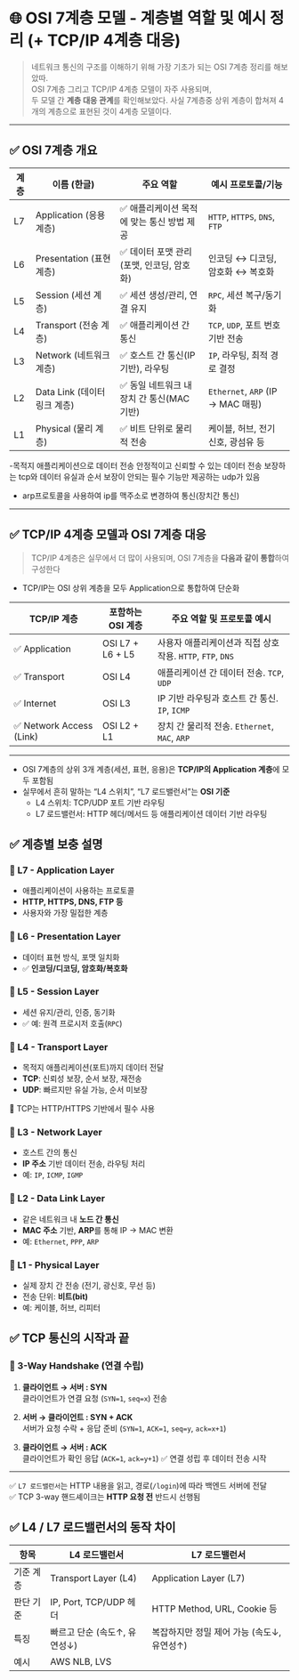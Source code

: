 # 🌐 OSI 7계층 모델 - 계층별 역할 및 예시 정리 (+ TCP/IP 4계층 대응)

> 네트워크 통신의 구조를 이해하기 위해 가장 기초가 되는 OSI 7계층 정리를 해보았따.  
> OSI 7계층 그리고 TCP/IP 4계층 모델이 자주 사용되며,  
> 두 모델 간 **계층 대응 관계**를 확인해보았다. 사실 7계층중 상위 계층이 합쳐져 4개의 계층으로 표현된 것이 4계층 모델이다. 

---

## ✅ OSI 7계층 개요

| 계층 | 이름 (한글)      | 주요 역할                         | 예시 프로토콜/기능                     |
|------|------------------|------------------------------------|----------------------------------------|
| L7   | Application (응용 계층) | ✅ 애플리케이션 목적에 맞는 통신 방법 제공     | `HTTP`, `HTTPS`, `DNS`, `FTP`          |
| L6   | Presentation (표현 계층) | ✅ 데이터 포맷 관리 (포맷, 인코딩, 암호화) | 인코딩 ↔ 디코딩, 암호화 ↔ 복호화       |
| L5   | Session (세션 계층)      | ✅ 세션 생성/관리, 연결 유지                  | `RPC`, 세션 복구/동기화                |
| L4   | Transport (전송 계층)    | ✅ 애플리케이션 간 통신      | `TCP`, `UDP`, 포트 번호 기반 전송       |
| L3   | Network (네트워크 계층)  | ✅ 호스트 간 통신(IP 기반), 라우팅            | `IP`, 라우팅, 최적 경로 결정            |
| L2   | Data Link (데이터 링크 계층) | ✅ 동일 네트워크 내 장치 간 통신(MAC 기반) | `Ethernet`, `ARP` (IP → MAC 매핑)      |
| L1   | Physical (물리 계층)     | ✅ 비트 단위로 물리적 전송                     | 케이블, 허브, 전기 신호, 광섬유 등      |

-목적지 애플리케이션으로 데이터 전송
안정적이고 신뢰할 수 있는 데이터 전송 보장하는 tcp와 데이터 유실과 순서 보장이 안되는 필수 기능만 제공하는 udp가 있음
- arp프로토콜을 사용하여 ip를 맥주소로 변경하여 통신(장치간 통신)
---

## ✅ TCP/IP 4계층 모델과 OSI 7계층 대응

> TCP/IP 4계층은 실무에서 더 많이 사용되며, OSI 7계층을 **다음과 같이 통합**하여 구성한다
- TCP/IP는 OSI 상위 계층을 모두 Application으로 통합하여 단순화

| TCP/IP 계층 | 포함하는 OSI 계층 | 주요 역할 및 프로토콜 예시                        |
|-------------|--------------------|---------------------------------------------------|
| ✅ Application | OSI L7 + L6 + L5 | 사용자 애플리케이션과 직접 상호작용. `HTTP`, `FTP`, `DNS` |
| ✅ Transport   | OSI L4            | 애플리케이션 간 데이터 전송. `TCP`, `UDP`        |
| ✅ Internet    | OSI L3            | IP 기반 라우팅과 호스트 간 통신. `IP`, `ICMP`    |
| ✅ Network Access (Link) | OSI L2 + L1 | 장치 간 물리적 전송. `Ethernet`, `MAC`, `ARP`    |

--- 
- OSI 7계층의 상위 3개 계층(세션, 표현, 응용)은 **TCP/IP의 Application 계층**에 모두 포함됨
- 실무에서 흔히 말하는 “L4 스위치”, “L7 로드밸런서”는 **OSI 기준**
    - L4 스위치: TCP/UDP 포트 기반 라우팅
    - L7 로드밸런서: HTTP 헤더/메서드 등 애플리케이션 데이터 기반 라우팅

## ✅ 계층별 보충 설명

### 🔹 L7 - Application Layer

- 애플리케이션이 사용하는 프로토콜
- **HTTP, HTTPS, DNS, FTP 등**
- 사용자와 가장 밀접한 계층

### 🔹 L6 - Presentation Layer

- 데이터 표현 방식, 포맷 일치화
- ✅ **인코딩/디코딩, 암호화/복호화**

### 🔹 L5 - Session Layer

- 세션 유지/관리, 인증, 동기화
- ✅ 예: 원격 프로시저 호출(`RPC`)

### 🔹 L4 - Transport Layer

- 목적지 애플리케이션(포트)까지 데이터 전달
- **TCP**: 신뢰성 보장, 순서 보장, 재전송  
- **UDP**: 빠르지만 유실 가능, 순서 미보장

📌 TCP는 HTTP/HTTPS 기반에서 필수 사용

### 🔹 L3 - Network Layer

- 호스트 간의 통신
- **IP 주소** 기반 데이터 전송, 라우팅 처리
- 예: `IP`, `ICMP`, `IGMP`

### 🔹 L2 - Data Link Layer

- 같은 네트워크 내 **노드 간 통신**
- **MAC 주소** 기반, **ARP**를 통해 IP → MAC 변환
- 예: `Ethernet`, `PPP`, `ARP`

### 🔹 L1 - Physical Layer

- 실제 장치 간 전송 (전기, 광신호, 무선 등)
- 전송 단위: **비트(bit)**
- 예: 케이블, 허브, 리피터

## ✅ TCP 통신의 시작과 끝

### 🔹 3-Way Handshake (연결 수립)

1. **클라이언트 → 서버 : SYN**  
   클라이언트가 연결 요청 (`SYN=1`, `seq=x`) 전송

2. **서버 → 클라이언트 : SYN + ACK**  
   서버가 요청 수락 + 응답 준비 (`SYN=1`, `ACK=1`, `seq=y`, `ack=x+1`)

3. **클라이언트 → 서버 : ACK**  
   클라이언트가 확인 응답 (`ACK=1`, `ack=y+1`)
✅ 연결 성립 후 데이터 전송 시작
---
✅ `L7 로드밸런서`는 HTTP 내용을 읽고, 경로(`/login`)에 따라 백엔드 서버에 전달  
✅ TCP 3-way 핸드셰이크는 **HTTP 요청 전** 반드시 선행됨

## ✅ L4 / L7 로드밸런서의 동작 차이

| 항목          | L4 로드밸런서                       | L7 로드밸런서                       |
|---------------|-------------------------------------|-------------------------------------|
| 기준 계층      | Transport Layer (L4)                | Application Layer (L7)              |
| 판단 기준      | IP, Port, TCP/UDP 헤더               | HTTP Method, URL, Cookie 등         |
| 특징           | 빠르고 단순 (속도↑, 유연성↓)       | 복잡하지만 정밀 제어 가능 (속도↓, 유연성↑) |
| 예시           | AWS NLB, LVS     
